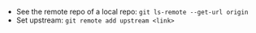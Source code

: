 - See the remote repo of a local repo: `git ls-remote --get-url origin`
- Set upstream: `git remote add upstream <link>`
